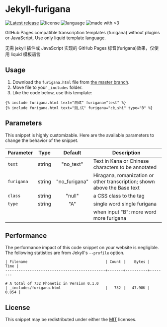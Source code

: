 # Jekyll-furigana

[![Latest release](https://img.shields.io/github/release/gledos/Jekyll-furigana.svg?style=flat-square&logo=github)](https://github.com/gledos/Jekyll-furigana/releases/latest)
![license](https://img.shields.io/github/license/gledos/Jekyll-furigana?style=flat-square&logo=Internet%20Archive)
![language](https://img.shields.io/badge/language-liquid-orange.svg?style=flat-square&logo=markdown)
![made with <3](https://img.shields.io/badge/made%20with-%3C3-red.svg?style=flat-square&logo=github%20sponsors)

GitHub Pages compatible transcription templates (furigana) without plugins or JavaScript, Use only liquid template language.

无需 jekyll 插件或 JavaScript 实现的 GitHub Pages 标音(furigana)效果，仅使用 liquid 模板语言

## Usage

1. Download the `furigana.html` file from [the master branch](/furigana.html).
2. Move file to your `_includes` folder.
3. Like the code below, use this template:

```liquid
{% include furigana.html text="测试" furigana="test" %}
{% include furigana.html text="测,试" furigana="cè,shì" type="B" %}
```

## Parameters

This snippet is highly customizable. Here are the available parameters to change the behavior of the snippet.

| Parameter  |  Type  |    Default    | Description                                                              |
| ---------- | :----: | :-----------: | ------------------------------------------------------------------------ |
| `text`     | string |   "no_text"   | Text in Kana or Chinese characters to be annotated                       |
| `furigana` | string | "no_furigana" | Hiragana, romanization or other transcription; shown above the Base text |
| `class`    | string |    "null"     | a CSS class to the <ruby> tag                                            |
| `type`     | string |      "A"      | single word single furigana                                              |
|            |        |               | when input "B": more word more furigana                                  |

## Performance

The performance impact of this code snippet on your website is negligible. The following statistics are from Jekyll's `--profile` option.

```text
| Filename                                   | Count |    Bytes |  Time |
---------------------------------------------+-------+----------+--------

# A total of 732 Phonetic in Version 0.1.0
| _includes/furigana.html                    |   732 |   47.98K | 0.054 |
```

## License

This snippet may be redistributed under either the [MIT](https://github.com/gledos/jekyll-furigana/blob/master/LICENSE) licenses.
